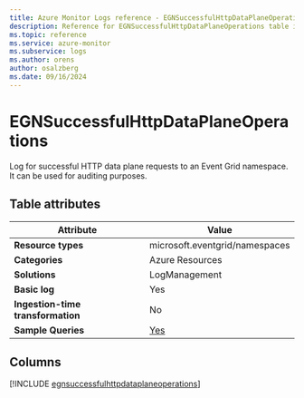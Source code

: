 ```yaml
---
title: Azure Monitor Logs reference - EGNSuccessfulHttpDataPlaneOperations
description: Reference for EGNSuccessfulHttpDataPlaneOperations table in Azure Monitor Logs.
ms.topic: reference
ms.service: azure-monitor
ms.subservice: logs
ms.author: orens
author: osalzberg
ms.date: 09/16/2024
---
```


# EGNSuccessfulHttpDataPlaneOperations

Log for successful HTTP data plane requests to an Event Grid namespace. It can be used for auditing purposes.


## Table attributes

|Attribute|Value|
|---|---|
|**Resource types**|microsoft.eventgrid/namespaces|
|**Categories**|Azure Resources|
|**Solutions**| LogManagement|
|**Basic log**|Yes|
|**Ingestion-time transformation**|No|
|**Sample Queries**|[Yes](/azure/azure-monitor/reference/queries/egnsuccessfulhttpdataplaneoperations)|



## Columns
  
[!INCLUDE [egnsuccessfulhttpdataplaneoperations](~/reusable-content/ce-skilling/azure/includes/azure-monitor/reference/tables/egnsuccessfulhttpdataplaneoperations-include.md)]
